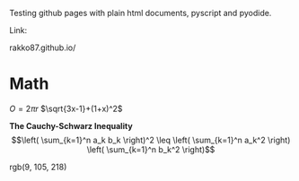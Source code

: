 Testing github pages with plain html documents, pyscript and pyodide.

Link:

rakko87.github.io/


Math
====

$O = 2 \pi r$
$\sqrt{3x-1}+(1+x)^2$

**The Cauchy-Schwarz Inequality**\
$$\left( \sum_{k=1}^n a_k b_k \right)^2 \leq \left( \sum_{k=1}^n a_k^2 \right) \left( \sum_{k=1}^n b_k^2 \right)$$

rgb(9, 105, 218)
